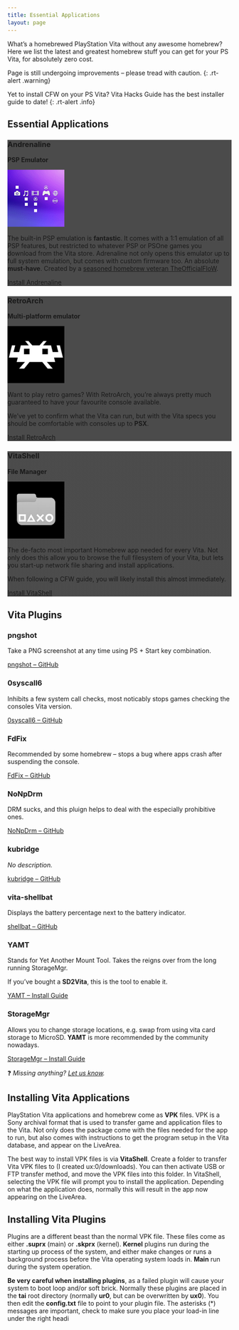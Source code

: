 ```yaml
---
title: Essential Applications
layout: page
---
```


What’s a homebrewed PlayStation Vita without any awesome homebrew? Here we list the latest and greatest homebrew stuff you can get for your PS Vita, for absolutely zero cost.

Page is still undergoing improvements – please tread with caution.
{: .rt-alert .warning}

Yet to install CFW on your PS Vita? Vita Hacks Guide has the best installer guide to date!
{: .rt-alert .info}

## Essential Applications

<div class="container text-center rt-psvita-apps">
	<div class="row align-items-start">
		<div class="col" style="background-image:linear-gradient(rgba(0, 0, 0, 0.7), rgba(0, 0, 0, 0.7)),url('/assets/img/vita-andrenaline-bg.png')">
			<h3>Andrenaline</h3>
			<p><strong>PSP Emulator</strong></p>
			<img src="/assets/img/vita-andrenaline-logo.png">
			<p>The built-in PSP emulation is <strong>fantastic</strong>. It comes with a 1:1 emulation of all PSP features, but restricted to whatever PSP or PSOne games you download from the Vita store. Adrenaline not only opens this emulator up to full system emulation, but comes with custom firmware too. An absolute <strong>must-have</strong>. Created by a <a href="https://github.com/TheOfficialFloW">seasoned homebrew veteran TheOfficialFloW</a>.</p>
			<div>
				<p class="rt-button"><a href="https://vita.hacks.guide/adrenaline">Install Andrenaline</a></p>
			</div>
		</div>
		<div class="col" style="background-image:linear-gradient(rgba(0, 0, 0, 0.7), rgba(0, 0, 0, 0.7)),url('/assets/img/vita-retroarch-bg.png')">
			<h3>RetroArch</h3>
			<p><strong>Multi-platform emulator</strong></p>
			<img src="/assets/img/vita-retroarch-logo.png">
			<p>Want to play retro games? With RetroArch, you’re always pretty much guaranteed to have your favourite console available.</p>
			<p>We’ve yet to confirm what the Vita can run, but with the Vita specs you should be comfortable with consoles up to <strong>PSX</strong>.</p>
			<div>
				<p class="rt-button"><a href="https://docs.libretro.com/guides/install-psv/">Install RetroArch</a></p>
			</div>
		</div>
		<div class="col" style="background-image:linear-gradient(rgba(0, 0, 0, 0.7), rgba(0, 0, 0, 0.7)),url('/assets/img/vita-vitashell-bg.png')">
			<h3>VitaShell</h3>
			<p><strong>File Manager</strong></p>
			<img src="/assets/img/vita-vitashell-logo.png">
			<p>The de-facto most important Homebrew app needed for every Vita. Not only does this allow you to browse the full filesystem of your Vita, but lets you start-up network file sharing and install applications.</p>
			<p>When following a CFW guide, you will likely install this almost immediately.</p>
			<div>
				<p class="rt-button"><a href="https://github.com/TheOfficialFloW/VitaShell/releases/">Install VitaShell</a></p>
			</div>
		</div>
	</div>
</div>

## Vita Plugins

<div class="container">
	<div class="row align-items-start">
		<div class="col">
			<h3>pngshot</h3>
			<p>Take a PNG screenshot at any time using PS + Start key combination.</p>
			<div class="text-center">
				<p class="rt-button"><a href="https://github.com/xyzz/pngshot">pngshot – GitHub</a></p>
			</div>
		</div>
		<div class="col">
			<h3>0syscall6</h3>
			<p>Inhibits a few system call checks, most noticably stops games checking the consoles Vita version.</p>
			<div class="text-center">
				<p class="rt-button"><a href="https://github.com/SKGleba/0syscall6">0syscall6 – GitHub</a></p>
			</div>
		</div>
		<div class="col">
			<h3>FdFix</h3>
			<p>Recommended by some homebrew – stops a bug where apps crash after suspending the console.</p>
			<div class="text-center">
				<p class="rt-button"><a href="https://github.com/TheOfficialFloW/FdFix">FdFix – GitHub</a></p>
			</div>
		</div>
	</div>
	<div class="row align-items-start">
		<div class="col">
			<h3>NoNpDrm</h3>
			<p>DRM sucks, and this pluign helps to deal with the especially prohibitive ones.</p>
			<div class="text-center">
				<p class="rt-button"><a href="https://github.com/TheOfficialFloW/NoNpDrm">NoNpDrm – GitHub</a></p>
			</div>
		</div>
		<div class="col">
			<h3>kubridge</h3>
			<p><em>No description.</em></p>
			<div class="text-center">
				<p class="rt-button"><a href="https://github.com/TheOfficialFloW/NoNpDrm">kubridge – GitHub</a></p>
			</div>
		</div>
		<div class="col">
			<h3>vita-shellbat</h3>
			<p>Displays the battery percentage next to the battery indicator.</p>
			<div class="text-center">
				<p class="rt-button"><a href="https://github.com/nowrep/vita-shellbat">shellbat – GitHub</a></p>
			</div>
		</div>
	</div>
	<div class="row align-items-start">
		<div class="col">
			<h3>YAMT</h3>
			<p>Stands for Yet Another Mount Tool. Takes the reigns over from the long running StorageMgr.</p>
			<p>If you’ve bought a <strong>SD2Vita</strong>, this is the tool to enable it.</p>
			<div class="text-center">
				<p class="rt-button"><a href="https://vita.hacks.guide/yamt.html">YAMT – Install Guide</a></p>
			</div>
		</div>
		<div class="col">
			<h3>StorageMgr</h3>
			<p>Allows you to change storage locations, e.g. swap from using vita card storage to MicroSD. <strong>YAMT</strong> is more recommended by the community nowadays.</p>
			<div class="text-center">
				<p class="rt-button"><a href="https://vita.hacks.guide/storagemgr.html">StorageMgr – Install Guide</a></p>
			</div>
		</div>
		<div class="col"></div>
	</div>
</div>

❓ _Missing anything? [Let us know](mailto:admin@revive.today)._

## Installing Vita Applications

PlayStation Vita applications and homebrew come as **VPK** files. VPK is a Sony archival format that is used to transfer game and application files to the Vita. Not only does the package come with the files needed for the app to run, but also comes with instructions to get the program setup in the Vita database, and appear on the LiveArea. 

The best way to install VPK files is via **VitaShell**. Create a folder to transfer Vita VPK files to (I created ux:0/downloads). You can then activate USB or FTP transfer method, and move the VPK files into this folder. In VitaShell, selecting the VPK file will prompt you to install the application. Depending on what the application does, normally this will result in the app now appearing on the LiveArea.

## Installing Vita Plugins

Plugins are a different beast than the normal VPK file. These files come as either **.suprx** (main) or **.skprx** (kernel). **Kernel** plugins run during the starting up process of the system, and either make changes or runs a background process before the Vita operating system loads in. **Main** run during the system operation.

**Be very careful when installing plugins**, as a failed plugin will cause your system to boot loop and/or soft brick. Normally these plugins are placed in the **tai** root directory (normally **ur0**, but can be overwritten by **ux0**). You then edit the **config.txt** file to point to your plugin file. The asterisks (\*) messages are important, check to make sure you place your load-in line under the right headi
